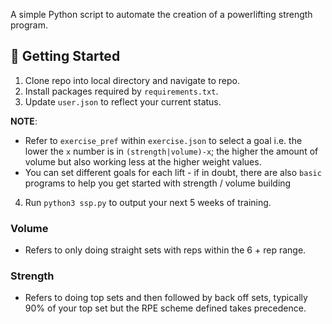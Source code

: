A simple Python script to automate the creation of a powerlifting strength program.

## 🏁 Getting Started
1. Clone repo into local directory and navigate to repo.
2. Install packages required by `requirements.txt`.
3. Update `user.json` to reflect your current status.

**NOTE**:
- Refer to `exercise_pref` within `exercise.json` to select a goal i.e. the lower the `x` number is in `(strength|volume)-x`; the higher the amount of volume but also working less at the higher weight values.
- You can set different goals for each lift - if in doubt, there are also `basic` programs to help you get started with strength / volume building
4. Run `python3 ssp.py` to output your next 5 weeks of training.


### Volume
- Refers to only doing straight sets with reps within the 6 + rep range.

### Strength
- Refers to doing top sets and then followed by back off sets, typically 90% of your top set but the RPE scheme defined takes precedence.
